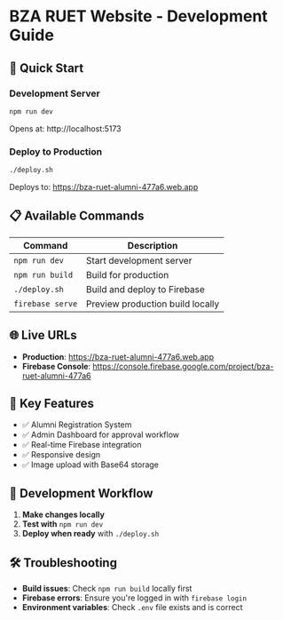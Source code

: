 # BZA RUET Website - Development Guide

## 🚀 Quick Start

### Development Server
```bash
npm run dev
```
Opens at: http://localhost:5173

### Deploy to Production
```bash
./deploy.sh
```
Deploys to: https://bza-ruet-alumni-477a6.web.app

## 📋 Available Commands

| Command | Description |
|---------|-------------|
| `npm run dev` | Start development server |
| `npm run build` | Build for production |
| `./deploy.sh` | Build and deploy to Firebase |
| `firebase serve` | Preview production build locally |

## 🌐 Live URLs

- **Production**: https://bza-ruet-alumni-477a6.web.app
- **Firebase Console**: https://console.firebase.google.com/project/bza-ruet-alumni-477a6

## 📱 Key Features

- ✅ Alumni Registration System
- ✅ Admin Dashboard for approval workflow
- ✅ Real-time Firebase integration
- ✅ Responsive design
- ✅ Image upload with Base64 storage

## 🔄 Development Workflow

1. **Make changes locally**
2. **Test with** `npm run dev`
3. **Deploy when ready** with `./deploy.sh`

## 🛠️ Troubleshooting

- **Build issues**: Check `npm run build` locally first
- **Firebase errors**: Ensure you're logged in with `firebase login`
- **Environment variables**: Check `.env` file exists and is correct
